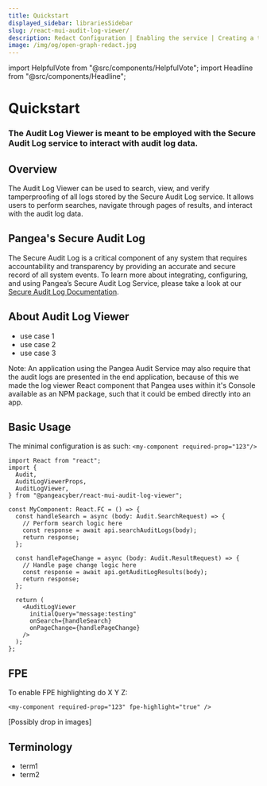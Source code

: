 ```yaml
---
title: Quickstart
displayed_sidebar: librariesSidebar
slug: /react-mui-audit-log-viewer/
description: Redact Configuration | Enabling the service | Creating a token for the service | Enable Redact rules | Add secure Audit Log integration
image: /img/og/open-graph-redact.jpg
---
```


import HelpfulVote from "@src/components/HelpfulVote";
import Headline from "@src/components/Headline";

# Quickstart

### The Audit Log Viewer is meant to be employed with the Secure Audit Log service to interact with audit log data.

## Overview

The Audit Log Viewer can be used to search, view, and verify tamperproofing of all logs stored by the Secure Audit Log service. It allows users to perform searches, navigate through pages of results, and interact with the audit log data.

## Pangea's Secure Audit Log

The Secure Audit Log is a critical component of any system that requires accountability and transparency by providing an accurate and secure record of all system events. To learn more about integrating, configuring, and using Pangea’s Secure Audit Log Service, please take a look at our [Secure Audit Log Documentation](https://pangea.cloud/docs/audit).

## About Audit Log Viewer

- use case 1
- use case 2
- use case 3

Note: An application using the Pangea Audit Service may also require that the audit logs are presented in the end application, because of this we made the log viewer React component that Pangea uses within it's Console available as an NPM package, such that it could be embed directly into an app.

## Basic Usage

The minimal configuration is as such:
`<my-component required-prop="123"/>`

```
import React from "react";
import {
  Audit,
  AuditLogViewerProps,
  AuditLogViewer,
} from "@pangeacyber/react-mui-audit-log-viewer";

const MyComponent: React.FC = () => {
  const handleSearch = async (body: Audit.SearchRequest) => {
    // Perform search logic here
    const response = await api.searchAuditLogs(body);
    return response;
  };

  const handlePageChange = async (body: Audit.ResultRequest) => {
    // Handle page change logic here
    const response = await api.getAuditLogResults(body);
    return response;
  };

  return (
    <AuditLogViewer
      initialQuery="message:testing"
      onSearch={handleSearch}
      onPageChange={handlePageChange}
    />
  );
};
```

## FPE

To enable FPE highlighting do X Y Z:

`<my-component required-prop="123" fpe-highlight="true" />`

[Possibly drop in images]

## Terminology

- term1
- term2
